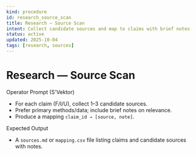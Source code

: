 ```yaml
---
kind: procedure
id: research_source_scan
title: Research — Source Scan
intent: Collect candidate sources and map to claims with brief notes
status: active
updated: 2025-10-04
tags: [research, sources]
---
```


# Research — Source Scan

Operator Prompt (S'Vektor)
- For each claim (F/I/U), collect 1–3 candidate sources.
- Prefer primary methods/data; include brief notes on relevance.
- Produce a mapping `claim_id → [source, note]`.

Expected Output
- A `sources.md` or `mapping.csv` file listing claims and candidate sources with notes.

